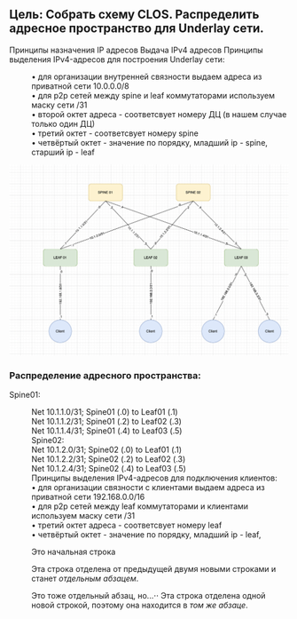 ## Цель: Собрать схему CLOS. Распределить адресное пространство для Underlay сети.
Принципы назначения IP адресов
Выдача IPv4 адресов
Принципы выделения IPv4-адресов для построения Underlay сети:
<dd> • для организации внутренней связности выдаем адреса из приватной сети 10.0.0.0/8</dd>
<dd>• для p2p сетей между spine и leaf коммутаторами используем маску сети /31</dd>
<dd>• второй октет адреса - соответсвует номеру ДЦ (в нашем случае только один ДЦ)</dd>
<dd>• третий октет - соответсвует номеру spine </dd>
<dd>• четвёртый октет - значение по порядку, младший ip - spine, старший ip - leaf</dd>

![dz1.png](dz1.png)
  
  
### Распределение адресного пространства:
Spine01:


<dd>Net 10.1.1.0/31; Spine01 (.0) to Leaf01 (.1)</dd>
<dd>Net 10.1.1.2/31; Spine01 (.2) to Leaf02 (.3)</dd>
<dd>Net 10.1.1.4/31; Spine01 (.4) to Leaf03 (.5)</dd>

<dd>Spine02:  
  
<dd>Net 10.1.2.0/31; Spine02 (.0) to Leaf01 (.1)</dd>
<dd>Net 10.1.2.2/31; Spine02 (.2) to Leaf02 (.3)</dd>
<dd>Net 10.1.2.4/31; Spine02 (.4) to Leaf03 (.5)</dd>
<dd>Принципы выделения IPv4-адресов для подключения
клиентов:</dd>
<dd> • для организации связности с клиентами выдаем адреса
из приватной сети 192.168.0.0/16</dd>
<dd> • для p2p сетей между leaf коммутаторами и клиентами
используем маску сети /31</dd>
<dd>• третий октет адреса - соответсвует номеру leaf</dd>
<dd>• четвёртый октет - значение по порядку, младший ip - leaf,
  
  
Это начальная строка

Эта строка отделена от предыдущей двумя новыми строками и станет *отдельным абзацем*.

Это тоже отдельный абзац, но...⋅⋅
Эта строка отделена одной новой строкой, поэтому она находится в *том же абзаце*.

